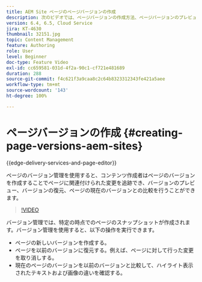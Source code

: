 ```yaml
---
title: AEM Site ページのページバージョンの作成
description: 次のビデオでは、ページバージョンの作成方法、ページバージョンのプレビューおよび復元方法、現在のページバージョンと保存済みのページバージョンの比較方法を説明しています。
version: 6.4, 6.5, Cloud Service
jira: KT-4630
thumbnail: 32151.jpg
topic: Content Management
feature: Authoring
role: User
level: Beginner
doc-type: Feature Video
exl-id: cc659581-031d-4f2a-90c1-cf721e481689
duration: 288
source-git-commit: f4c621f3a9caa8c2c64b8323312343fe421a5aee
workflow-type: tm+mt
source-wordcount: '143'
ht-degree: 100%

---
```


# ページバージョンの作成 {#creating-page-versions-aem-sites}

{{edge-delivery-services-and-page-editor}}

ページのバージョン管理を使用すると、コンテンツ作成者はページのバージョンを作成することでページに関連付けられた変更を追跡でき、バージョンのプレビュー、バージョンの復元、ページの現在のバージョンとの比較を行うことができます。

>[!VIDEO](https://video.tv.adobe.com/v/32151?quality=12&learn=on)

バージョン管理では、特定の時点でのページのスナップショットが作成されます。バージョン管理を使用すると、以下の操作を実行できます。
* ページの新しいバージョンを作成する。
* ページを以前のバージョンに復元する。例えば、ページに対して行った変更を取り消しする。
* 現在のページのバージョンを以前のバージョンと比較して、ハイライト表示されたテキストおよび画像の違いを確認する。
